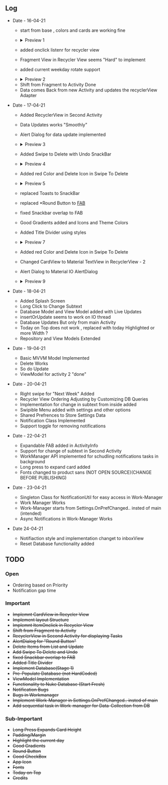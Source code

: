 
## Log
- Date - 16-04-21
	- start from base , colors and cards are working fine
	- <details><summary>Preview 1</summary>

		[![prototype 1](/app_images/preview_v_1.png "prototype 1")](/app_images/preview_v_1.png "prototype 1")

	</details>

	- added onclick listenr for recycler view
	- Fragment View in Recycler View seems "Hard" to implement 
	- added current weekday rotate support
	- <details><summary>Preview 2</summary>

		[![prototype 2](/app_images/preview_v_2.png "prototype 2")](/app_images/preview_v_2.png "prototype 2")

	</details>
	
	- Shift from Fragment to Activity Done
	- Data comes Back from new Activity and updates the recyclerView Adapter

- Date - 17-04-21
	- Added RecyclerView in Second Activity
	- Data Updates works "Smoothly"
	- Alert Dialog for data update implemented
	- <details><summary>Preview 3</summary>

		[![prototype 3](/app_images/preview_v_3.png "prototype 3")](/app_images/preview_v_3.png "prototype 3")

	</details>
	
	- Added Swipe to Delete with Undo SnackBar
	- <details><summary>Preview 4</summary>

		[![prototype 4](/app_images/preview_v_4.png "prototype 4")](/app_images/preview_v_4.png "prototype 4")

	</details>
	
	- Added red Color and Delete Icon in Swipe To Delete
	- <details><summary>Preview 5</summary>

		[![prototype 5](/app_images/preview_v_5.png "prototype 5")](/app_images/preview_v_5.png "prototype 5")

	</details>
	
	- replaced Toasts to SnackBar 
	- replaced *Round Button to [FAB](https://material.io/develop/android/components/floating-action-button)
	- fixed Snackbar overlap to FAB
	- Good Gradients added and Icons and Theme Colors
	- Added Title Divider using styles
	- <details><summary>Preview 7</summary>

		[![prototype 7](/app_images/preview_v_7.png "prototype 7")](/app_images/preview_v_7.png "prototype 7")

	</details>
	
	- Added red Color and Delete Icon in Swipe To Delete
	- Changed CardView to Material TextView in RecyclerView - 2
	- Alert Dialog to Material IO AlertDialog
	- <details><summary>Preview 9</summary>

		[![prototype 9](/app_images/preview_v_9.png "prototype 9")](/app_images/preview_v_9.png "prototype 9")

	</details>

- Date - 18-04-21
	- Added Splash Screen
	- Long Click to Change Subtext
	- Database Model and View Model added with Live Updates
	- insertOrUpdate seems to work on IO thread
	- Database Updates But only from main Activity
	- Today on Top does not work , replaced with today Highlighted or more Width ?
	- Repository and View Models Extended

- Date - 19-04-21
	- Basic MVVM Model Implemented
	- Delete Works
	- So do Update
	- ViewModel for activity 2 "done"

- Date - 20-04-21
	- Right swipe for "Next Week" Added
	- Recycler View Ordering Adjusting by Customizing DB Queries 
	- Implementation for change in subtext from inside added
	- Swipible Menu added with settings and other options
	- Shared Prefrences to Store Settings Data
	- Notification Class Implemented
	- Support toggle for removing notifications

- Date - 22-04-21
	- Expandable FAB added in ActivityInfo
	- Support for change of subtext in Second Activity
	- WorkManager API implemented for schudling notifications tasks in background
	- Long press to expand card added
	- Fonts changed to product sans (NOT OPEN SOURCE)(CHANGE BEFORE PUBLISHING)

- Date - 23-04-21
	- Singleton Class for NotificationUtil for easy access in Work-Manager
	- Work Manager Works 
	- Work-Manager starts from Settings.OnPrefChanged.. insted of main (intended)
	- Async Notifications in Work-Manager Works 

- Date 24-04-21
	- Notifiaction style and implementation changet to inboxView
	- Reset Database functionality added

## TODO

### Open 
-	Ordering based on Priority
-	Notification gap time

### Important
-	~~Implemnt CardView in Recycler View~~
-	~~Implement layout Structure~~
-	~~Implemnt ItemOnclick in Recycler View~~
-	~~Shift from Fragment to Activity~~
-	~~RecyclerView in Second Activity for displaying Tasks~~
-	~~AlertDialog for "Round Button"~~
-	~~Delete Items from List and Update~~
-	~~Add Swipe To Delete and Undo~~
-	~~fixed Snackbar overlap to FAB~~
-	~~Added Title Divider~~
-	~~Implement Database(Stage 1)~~
-	~~Pre-Populate Database (not HardCoded)~~
-	~~ViewModel Implementation~~
-	~~Functionality to Nuke Database (Start Fresh)~~
-	~~Notification Bugs~~
-	~~Bugs in Workmanager~~
-	~~Implement Work-Manager in Settings.OnPrefChanged.. insted of main~~
-	~~Add sequential task in Work-manager for Data-Collection from DB~~

### Sub-Important
-	~~Long Press Expands Card Height~~
-	~~Padding/Margin~~ 
-	~~Highlight the current day~~
-	~~Good Gradients~~ 
-	~~Round Button~~
-	~~Good CheckBox~~
-	~~App Icon~~
-	~~Fonts~~
-	~~Today on Top~~
-	~~Credits~~
